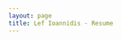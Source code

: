 ```yaml
---
layout: page
title: Lef Ioannidis - Resume
---
```

<object data="https://raw.githubusercontent.com/elefthei/resume/master/elefthei.pdf" width="1000" height="1000" type='application/pdf'/>

